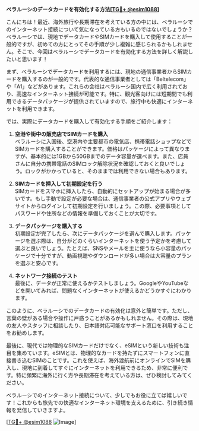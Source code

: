 **ベラルーシのデータカードを有効化する方法[[TG💪+ @esim1088](https://t.me/s/esim1088)]**

こんにちは！最近、海外旅行や長期滞在を考えている方の中には、ベラルーシでのインターネット接続について気になっている方もいるのではないでしょうか？ベラルーシでは、現地でデータカードやSIMカードを購入して使用することが一般的ですが、初めての方にとってその手順が少し複雑に感じられるかもしれません。そこで、今回はベラルーシでデータカードを有効化する方法を詳しく解説したいと思います！

まず、ベラルーシでデータカードを利用するには、現地の通信事業者からSIMカードを購入するのが一般的です。代表的な通信事業者としては「Beltelecom」や「A1」などがあります。これらの会社はベラルーシ国内で広く利用されており、高速なインターネット接続が可能です。特に、観光客向けには短期間でも利用できるデータパッケージが提供されていますので、旅行中も快適にインターネットを利用できます。

では、実際にデータカードを購入して有効化する手順をご紹介します：

1. **空港や街中の販売店でSIMカードを購入**  
   ベラルーシに入国後、空港内や主要都市の電気店、携帯電話ショップなどでSIMカードを購入することができます。価格はパッケージによって異なりますが、基本的には1GBから50GBまでのデータ容量が選べます。また、店員さんに自分の携帯電話のSIMロック解除状況を確認しておくと良いでしょう。ロックがかかっていると、そのままでは利用できない場合もあります。

2. **SIMカードを挿入して初期設定を行う**  
   SIMカードをスマホに挿入したら、自動的にセットアップが始まる場合が多いです。もし手動で設定が必要な場合は、通信事業者の公式アプリやウェブサイトからログインして初期設定を行いましょう。この際、必要事項としてパスワードや住所などの情報を準備しておくことが大切です。

3. **データパッケージを購入する**  
   初期設定が完了したら、次にデータパッケージを選んで購入します。パッケージを選ぶ際は、自分がどのくらいインターネットを使う予定かを考慮して選ぶと良いでしょう。たとえば、SNSやメールを主に使うなら小容量のパッケージで十分ですが、動画視聴やダウンロードが多い場合は大容量のプランを選ぶと安心です。

4. **ネットワーク接続のテスト**  
   最後に、データが正常に使えるかテストしましょう。GoogleやYouTubeなどを開いてみれば、問題なくインターネットが使えるかどうかすぐにわかります。

このように、ベラルーシでのデータカードの有効化は意外と簡単です。ただし、言葉の壁がある場合や操作に戸惑うことがあるかもしれません。その際は、現地の友人やスタッフに相談したり、日本語対応可能なサポート窓口を利用することをお勧めします。

最後に、現代では物理的なSIMカードだけでなく、eSIMという新しい技術も注目を集めています。eSIMとは、物理的なカードを持たずにスマートフォンに直接書き込むSIMのことです。これを使えば、海外渡航前にオンラインでSIMを購入し、現地に到着してすぐにインターネットを利用できるため、非常に便利です。特に頻繁に海外に行く方や長期滞在を考えている方は、ぜひ検討してみてください。

ベラルーシでのインターネット接続について、少しでもお役に立てば嬉しいです！これからも旅先での快適なインターネット環境を支えるために、引き続き情報を発信していきますよ。

[[TG💪+ @esim1088](https://t.me/s/esim1088) ![Image](https://i.postimg.cc/Y0z9fWf4/image.png)]